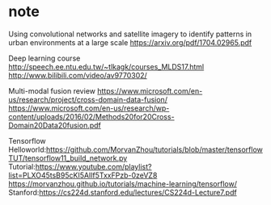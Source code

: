 # note
Using convolutional networks and satellite imagery to identify patterns in urban environments at a large scale  https://arxiv.org/pdf/1704.02965.pdf

Deep learning course
http://speech.ee.ntu.edu.tw/~tlkagk/courses_MLDS17.html
http://www.bilibili.com/video/av9770302/

Multi-modal fusion review
https://www.microsoft.com/en-us/research/project/cross-domain-data-fusion/
https://www.microsoft.com/en-us/research/wp-content/uploads/2016/02/Methods20for20Cross-Domain20Data20fusion.pdf

Tensorflow
Helloworld:https://github.com/MorvanZhou/tutorials/blob/master/tensorflowTUT/tensorflow11_build_network.py
Tutorial:https://www.youtube.com/playlist?list=PLXO45tsB95cKI5AIlf5TxxFPzb-0zeVZ8
https://morvanzhou.github.io/tutorials/machine-learning/tensorflow/
Stanford:https://cs224d.stanford.edu/lectures/CS224d-Lecture7.pdf
